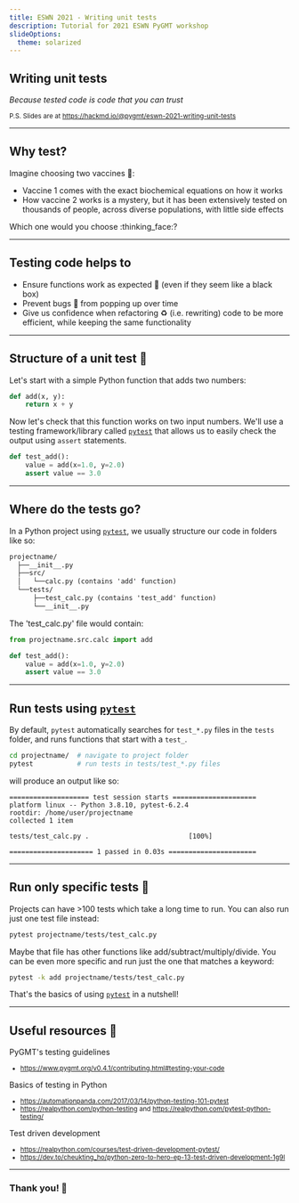 ```yaml
---
title: ESWN 2021 - Writing unit tests
description: Tutorial for 2021 ESWN PyGMT workshop
slideOptions:
  theme: solarized
---
```


## Writing unit tests

*Because tested code is code that you can trust*

<!-- Put the link to this slide here so people can follow -->
<small> P.S. Slides are at https://hackmd.io/@pygmt/eswn-2021-writing-unit-tests</small>

---

## Why test?

Imagine choosing two vaccines :syringe::

- Vaccine 1 comes with the exact biochemical equations on how it works
- How vaccine 2 works is a mystery, but it has been extensively tested on thousands of people, across diverse populations, with little side effects

Which one would you choose :thinking_face:?

---

## Testing code helps to

- Ensure functions work as expected :green_heart: (even if they seem like a black box)
- Prevent bugs :bug: from popping up over time
- Give us confidence when refactoring :recycle: (i.e. rewriting) code to be more efficient, while keeping the same functionality

---

## Structure of a unit test 🧪

Let's start with a simple Python function that adds two numbers:

```python
def add(x, y):
    return x + y
```

Now let's check that this function works on two input numbers. We'll use a testing framework/library called [`pytest`](https://docs.pytest.org/en/6.2.x/) that allows us to easily check the output using `assert` statements.

```python
def test_add():
    value = add(x=1.0, y=2.0)
    assert value == 3.0
```

---

## Where do the tests go?

In a Python project using [`pytest`](https://docs.pytest.org/en/6.2.x/), we usually structure our code in folders like so:

```markdown
projectname/
  ├──__init__.py
  ├──src/
  │   └──calc.py (contains 'add' function)
  └──tests/
      ├──test_calc.py (contains 'test_add' function)
      └──__init__.py
```

The 'test_calc.py' file would contain:

```python
from projectname.src.calc import add

def test_add():
    value = add(x=1.0, y=2.0)
    assert value == 3.0
```

---

## Run tests using [`pytest`](https://docs.pytest.org/en/6.2.x/)

By default, `pytest` automatically searches for `test_*.py` files in the `tests` folder, and runs functions that start with a `test_`.

```bash
cd projectname/  # navigate to project folder
pytest           # run tests in tests/test_*.py files
```

will produce an output like so:

```python-traceback
==================== test session starts =====================
platform linux -- Python 3.8.10, pytest-6.2.4
rootdir: /home/user/projectname
collected 1 item

tests/test_calc.py .                         [100%]

===================== 1 passed in 0.03s ======================
```

---

## Run only specific tests 🎯

Projects can have >100 tests which take a long time to run. You can also run just one test file instead:

```bash
pytest projectname/tests/test_calc.py
```

Maybe that file has other functions like add/subtract/multiply/divide. You can be even more specific and run just the one that matches a keyword:

```bash
pytest -k add projectname/tests/test_calc.py
```

That's the basics of using [`pytest`](https://docs.pytest.org/en/6.2.x/) in a nutshell!

---

## Useful resources :open_book:

PyGMT's testing guidelines

<small>

- https://www.pygmt.org/v0.4.1/contributing.html#testing-your-code

</small>

Basics of testing in Python

<small>

- https://automationpanda.com/2017/03/14/python-testing-101-pytest
- https://realpython.com/python-testing and https://realpython.com/pytest-python-testing/

</small>

Test driven development

<small>

- https://realpython.com/courses/test-driven-development-pytest/
- https://dev.to/cheukting_ho/python-zero-to-hero-ep-13-test-driven-development-1g9l

</small>

---

### Thank you! :sheep:
